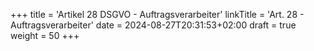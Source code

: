 +++
title = 'Artikel 28 DSGVO - Auftragsverarbeiter'
linkTitle = 'Art. 28 - Auftragsverarbeiter'
date = 2024-08-27T20:31:53+02:00
draft = true
weight = 50
+++
